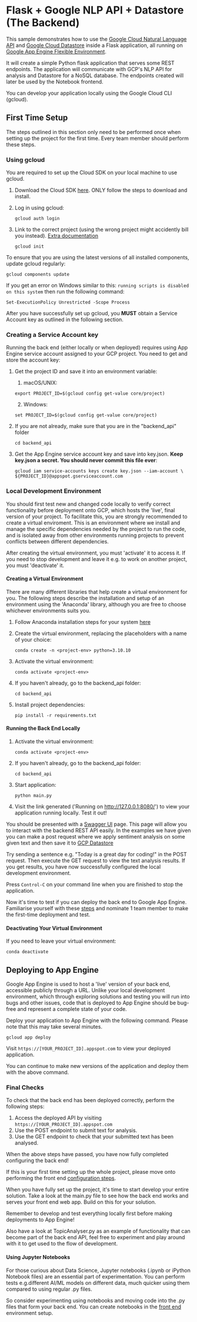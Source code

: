 # Flask + Google NLP API + Datastore (The Backend)
This sample demonstrates how to use the [Google Cloud Natural Language API](https://cloud.google.com/natural-language) and [Google Cloud Datastore](https://cloud.google.com/datastore/) inside a Flask application, all running on [Google App Engine Flexible Environment](https://cloud.google.com/appengine).

It will create a simple Python flask application that serves some REST endpoints. The application will communicate with GCP's 
NLP API for analysis and Datastore for a NoSQL database. The endpoints created will later be used by the Notebook 
frontend.

You can develop your application locally using the Google Cloud CLI (gcloud).


## First Time Setup
The steps outlined in this section only need to be performed once when setting up the project for the first time. Every team member should perform these steps.


### Using gcloud
You are required to set up the Cloud SDK on your local machine to use gcloud.

1. Download the Cloud SDK [here](https://cloud.google.com/sdk/docs/downloads-interactive). ONLY follow the steps to download and install.

1. Log in using gcloud:
    ```
    gcloud auth login
    ```

1. Link to the correct project (using the wrong project might accidently bill you instead). [Extra documentation](https://cloud.google.com/sdk/docs/initializing)
    ```
    gcloud init
    ```

To ensure that you are using the latest versions of all installed components, update gcloud regularly:
```
gcloud components update
```

If you get an error on Windows similar to this: `running scripts is disabled on this system` then run the following command:
```
Set-ExecutionPolicy Unrestricted -Scope Process
```


After you have successfully set up gcloud, you **MUST** obtain a Service Account key as outlined in the following section.

### Creating a Service Account key
Running the back end (either locally or when deployed) requires using App Engine service account assigned to your GCP project. You need to get and store the account key:

1. Get the project ID and save it into an environment variable:
    1. macOS/UNIX:
    ```
    export PROJECT_ID=$(gcloud config get-value core/project)
    ```

    2. Windows:
    ```
    set PROJECT_ID=$(gcloud config get-value core/project)
    ```

1. If you are not already, make sure that you are in the "backend_api" folder
    ```
    cd backend_api
    ```

1. Get the App Engine service account key and save into key.json. **Keep key.json a secret. You should never commit this file ever**:
    ```
    gcloud iam service-accounts keys create key.json --iam-account \
    ${PROJECT_ID}@appspot.gserviceaccount.com
    ```


### Local Development Environment
You should first test new and changed code locally to verify correct functionality before deployment onto GCP, which hosts the 'live', final version of your project. To facilitate this, you are strongly recommended to create a virtual enviroment. This is an environment where we install and manage the specific dependencies needed by the project to run the code, and is isolated away from other environments running projects to prevent conflicts between different dependencies.

After creating the virtual environment, you must 'activate' it to access it. If you need to stop development and leave it e.g. to work on another project, you must 'deactivate' it.


#### Creating a Virtual Environment
There are many different libraries that help create a virtual environment for you. The following steps describe the installation and setup of an environment using the 'Anaconda' library, although you are free to choose whichever environments suits you.

1. Follow Anaconda installation steps for your system [here](https://docs.conda.io/projects/conda/en/latest/user-guide/install/index.html#installing-conda-on-a-system-that-has-other-python-installations-or-packages)

1. Create the virtual environment, replacing the placeholders with a name of your choice:
    ```
    conda create -n <project-env> python=3.10.10
    ```

1. Activate the virtual environment:
    ```
    conda activate <project-env>
    ```

1. If you haven't already, go to the backend_api folder:
    ```
    cd backend_api
    ```

1. Install project dependencies:
    ```
    pip install -r requirements.txt
    ```

#### Running the Back End Locally

1. Activate the virtual environment:
    ```
    conda activate <project-env>
    ```

1. If you haven't already, go to the backend_api folder:
    ```
    cd backend_api
    ```

1. Start application:
    ```
    python main.py
    ```

1. Visit the link generated ('Running on http://127.0.0.1:8080/') to view your application running locally. Test it out!

You should be presented with a [Swagger UI](https://swagger.io/tools/swagger-ui/) page. This page will allow you to interact with the backend REST API easily. In the examples we have given you can make a post request where we apply sentiment analysis on some given text and then save it to [GCP Datastore](https://cloud.google.com/datastore/docs/quickstart)

Try sending a sentence e.g. "Today is a great day for coding!" in the POST request. Then execute the GET request to view the text analysis results. If you get results, you have now successfully configured the local development environment.

Press `Control-C` on your command line when you are finished to stop the application.

Now it's time to test if you can deploy the back end to Google App Engine. Familiarise yourself with these [steps](#deploying-to-app-engine) and nominate 1 team member to make the first-time deployment and test.


#### Deactivating Your Virtual Environment
If you need to leave your virtual environment:
```
conda deactivate
```


## Deploying to App Engine
Google App Engine is used to host a 'live' version of your back end, accessible publicly through a URL. Unlike your local development environment, which through exploring solutions and testing you will run into bugs and other issues, code that is deployed to App Engine should be bug-free and represent a complete state of your code.

Deploy your application to App Engine with the following command. Please note that this may take several minutes.
```
gcloud app deploy
```

Visit `https://[YOUR_PROJECT_ID].appspot.com` to view your deployed application.

You can continue to make new versions of the application and deploy them with the above command.


### Final Checks
To check that the back end has been deployed correctly, perform the following steps:
1. Access the deployed API by visiting `https://[YOUR_PROJECT_ID].appspot.com`
1. Use the POST endpoint to submit text for analysis.
1. Use the GET endpoint to check that your submitted text has been analysed.

When the above steps have passed, you have now fully completed configuring the back end!

If this is your first time setting up the whole project, please move onto performing the front end [configuration steps](../frontend_notebook/README.md).

When you have fully set up the project, it's time to start develop your entire solution. Take a look at the main.py file to see how the back end works and serves your front end web app. Build on this for your solution.

Remember to develop and test everything locally first before making deployments to App Engine!

Also have a look at TopicAnalyser.py as an example of functionality that can become part of the back end API, feel free to experiment and play around with it to get used to the flow of development.

#### Using Jupyter Notebooks
For those curious about Data Science, Jupyter notebooks (.ipynb or iPython Notebook files) are an essential part of experimentation. You can perform tests e.g.different AI/ML models on different data, much quicker using them compared to using regular .py files.

So consider experimenting using notebooks and moving code into the .py files that form your back end. You can create notebooks in the [front end](../frontend_notebook/README.md) environment setup.

